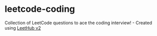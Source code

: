 # leetcode-coding
Collection of LeetCode questions to ace the coding interview! - Created using [LeetHub v2](https://github.com/arunbhardwaj/LeetHub-2.0)
